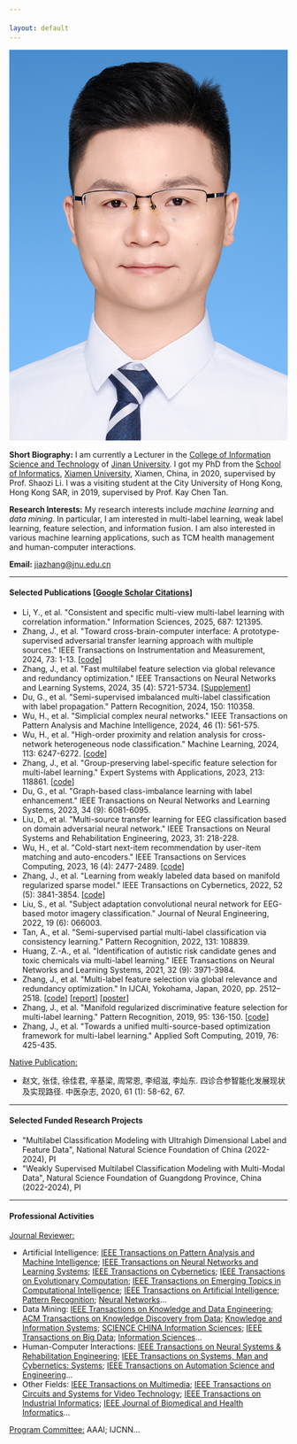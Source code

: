 ```yaml
---

layout: default 
---
```


<img class="profile-picture" src="jiazhang.jpg">

**Short Biography:** I am currently a Lecturer in the [College of Information Science and Technology](https://xxxy.jnu.edu.cn/main.htm) of [Jinan University](https://www.jnu.edu.cn/). I got my PhD from the [School of Informatics](https://informatics.xmu.edu.cn/), [Xiamen University](https://www.xmu.edu.cn/), Xiamen, China, in 2020, supervised by Prof. Shaozi Li. I was a visiting student at the City University of Hong Kong, Hong Kong SAR, in 2019, supervised by Prof. Kay Chen Tan. 

**Research Interests:** My research interests include *machine learning* and *data mining*. In particular, I am interested in multi-label learning, weak label learning, feature selection, and information fusion. I am also interested in various machine learning applications, such as TCM health management and human-computer interactions.

**Email:** [jiazhang@jnu.edu.cn](mailto:jiazhang@jnu.edu.cn)

---

#### Selected Publications [[Google Scholar Citations](https://scholar.google.com.hk/citations?user=yBaTk-gAAAAJ&hl=en)]

* Li, Y., et al. "Consistent and specific multi-view multi-label learning with correlation information." Information Sciences, 2025, 687: 121395.
* Zhang, J., et al. "Toward cross-brain-computer interface: A prototype-supervised adversarial transfer learning approach with multiple sources." IEEE Transactions on Instrumentation and Measurement, 2024, 73: 1-13. [[code](PSAT-main.zip)]
* Zhang, J., et al. "Fast multilabel feature selection via global relevance and redundancy optimization." IEEE Transactions on Neural Networks and Learning Systems, 2024, 35 (4): 5721-5734. [[Supplement](SM-GRROfast.pdf)]
* Du, G., et al. "Semi-supervised imbalanced multi-label classification with label propagation." Pattern Recognition, 2024, 150: 110358.
* Wu, H., et al. "Simplicial complex neural networks." IEEE Transactions on Pattern Analysis and Machine Intelligence, 2024, 46 (1): 561-575.
* Wu, H., et al. "High-order proximity and relation analysis for cross-network heterogeneous node classification." Machine Learning, 2024, 113: 6247-6272. [[code](https://github.com/wuhanrui/HoPRA)]
* Zhang, J., et al. "Group-preserving label-specific feature selection for multi-label learning." Expert Systems with Applications, 2023, 213: 118861. [[code](https://codeocean.com/capsule/1281687/tree/v1)]
* Du, G., et al. "Graph-based class-imbalance learning with label enhancement." IEEE Transactions on Neural Networks and Learning Systems, 2023, 34 (9): 6081-6095.
* Liu, D., et al. "Multi-source transfer learning for EEG classification based on domain adversarial neural network." IEEE Transactions on Neural Systems and Rehabilitation Engineering, 2023, 31: 218-228.
* Wu, H., et al. "Cold-start next-item recommendation by user-item matching and auto-encoders." IEEE Transactions on Services Computing, 2023, 16 (4): 2477-2489. [[code](https://github.com/wuhanrui/UIMA)]
* Zhang, J., et al. "Learning from weakly labeled data based on manifold regularized sparse model." IEEE Transactions on Cybernetics, 2022, 52 (5): 3841-3854. [[code](MSWL-master.zip)]
* Liu, S., et al. "Subject adaptation convolutional neural network for EEG-based motor imagery classification." Journal of Neural Engineering, 2022, 19 (6): 066003.
* Tan, A., et al. "Semi-supervised partial multi-label classification via consistency learning." Pattern Recognition, 2022, 131: 108839.
* Huang, Z.-A., et al. "Identification of autistic risk candidate genes and toxic chemicals via multi-label learning." IEEE Transactions on Neural Networks and Learning Systems, 2021, 32 (9): 3971-3984.
* Zhang, J., et al. "Multi-label feature selection via global relevance and redundancy optimization." In IJCAI, Yokohama, Japan, 2020, pp. 2512–2518. [[code](GRRO-master.zip)] [[report](v15.pptx)] [[poster](poster.pdf)]
* Zhang, J., et al. "Manifold regularized discriminative feature selection for multi-label learning." Pattern Recognition, 2019, 95: 136-150. [[code](MDFS-master.zip)]
* Zhang, J., et al. "Towards a unified multi-source-based optimization framework for multi-label learning." Applied Soft Computing, 2019, 76: 425-435.

  
<u>Native Publication:</u>
* 赵文, 张佳, 徐佳君, 辛基梁, 周常恩, 李绍滋, 李灿东. 四诊合参智能化发展现状及实现路径. 中医杂志, 2020, 61 (1): 58-62, 67.

---

#### Selected Funded Research Projects

* "Multilabel Classification Modeling with Ultrahigh Dimensional Label and Feature Data", National Natural Science Foundation of China (2022-2024), PI
* "Weakly Supervised Multilabel Classification Modeling with Multi-Modal Data", Natural Science Foundation of Guangdong Province, China (2022-2024), PI

---

#### Professional Activities

<u>Journal Reviewer:</u>
* Artificial Intelligence: [IEEE Transactions on Pattern Analysis and Machine Intelligence](https://mc.manuscriptcentral.com/tpami-cs); [IEEE Transactions on Neural Networks and Learning Systems](https://mc.manuscriptcentral.com/tnnls); [IEEE Transactions on Cybernetics](https://mc.manuscriptcentral.com/cyb-ieee); [IEEE Transactions on Evolutionary Computation](https://mc.manuscriptcentral.com/tevc-ieee); [IEEE Transactions on Emerging Topics in Computational Intelligence](https://mc.manuscriptcentral.com/tetci-ieee); [IEEE Transactions on Artificial Intelligence](https://mc.manuscriptcentral.com/tai-ieee); [Pattern Recognition](https://www.sciencedirect.com/journal/pattern-recognition); [Neural Networks](https://www.editorialmanager.com/neunet/default.aspx)...
* Data Mining: [IEEE Transactions on Knowledge and Data Engineering](https://mc.manuscriptcentral.com/tkde-cs); [ACM Transactions on Knowledge Discovery from Data](https://mc.manuscriptcentral.com/tkdd); [Knowledge and Information Systems](https://www.springer.com/journal/10115); [SCIENCE CHINA Information Sciences](https://mc03.manuscriptcentral.com/scis); [IEEE Transactions on Big Data](https://mc.manuscriptcentral.com/tbd-cs); [Information Sciences](https://www.sciencedirect.com/journal/information-sciences)...
* Human-Computer Interactions: [IEEE Transactions on Neural Systems & Rehabilitation Engineering](https://mc.manuscriptcentral.com/tnsre-embs); [IEEE Transactions on Systems, Man and Cybernetics: Systems](https://mc.manuscriptcentral.com/systems); [IEEE Transactions on Automation Science and Engineering](https://mc.manuscriptcentral.com/t-ase)...
* Other Fields: [IEEE Transactions on Multimedia](https://mc.manuscriptcentral.com/tmm-ieee); [IEEE Transactions on Circuits and Systems for Video Technology](https://mc.manuscriptcentral.com/tcsvt); [IEEE Transactions on Industrial Informatics](https://mc.manuscriptcentral.com/tii); [IEEE Journal of Biomedical and Health Informatics](https://mc.manuscriptcentral.com/jbhi-embs)...

<u>Program Committee:</u> AAAI; IJCNN...

